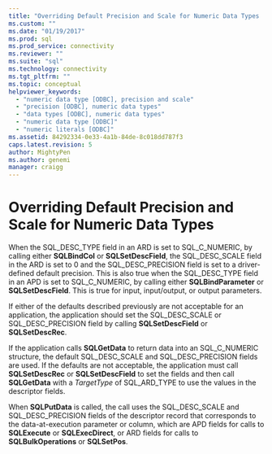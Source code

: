 ```yaml
---
title: "Overriding Default Precision and Scale for Numeric Data Types | Microsoft Docs"
ms.custom: ""
ms.date: "01/19/2017"
ms.prod: sql
ms.prod_service: connectivity
ms.reviewer: ""
ms.suite: "sql"
ms.technology: connectivity
ms.tgt_pltfrm: ""
ms.topic: conceptual
helpviewer_keywords: 
  - "numeric data type [ODBC], precision and scale"
  - "precision [ODBC], numeric data types"
  - "data types [ODBC], numeric data types"
  - "numeric data type [ODBC]"
  - "numeric literals [ODBC]"
ms.assetid: 84292334-0e33-4a1b-84de-8c018dd787f3
caps.latest.revision: 5
author: MightyPen
ms.author: genemi
manager: craigg
---
```

# Overriding Default Precision and Scale for Numeric Data Types
When the SQL_DESC_TYPE field in an ARD is set to SQL_C_NUMERIC, by calling either **SQLBindCol** or **SQLSetDescField**, the SQL_DESC_SCALE field in the ARD is set to 0 and the SQL_DESC_PRECISION field is set to a driver-defined default precision. This is also true when the SQL_DESC_TYPE field in an APD is set to SQL_C_NUMERIC, by calling either **SQLBindParameter** or **SQLSetDescField**. This is true for input, input/output, or output parameters.  
  
 If either of the defaults described previously are not acceptable for an application, the application should set the SQL_DESC_SCALE or SQL_DESC_PRECISION field by calling **SQLSetDescField** or **SQLSetDescRec**.  
  
 If the application calls **SQLGetData** to return data into an SQL_C_NUMERIC structure, the default SQL_DESC_SCALE and SQL_DESC_PRECISION fields are used. If the defaults are not acceptable, the application must call **SQLSetDescRec** or **SQLSetDescField** to set the fields and then call **SQLGetData** with a *TargetType* of SQL_ARD_TYPE to use the values in the descriptor fields.  
  
 When **SQLPutData** is called, the call uses the SQL_DESC_SCALE and SQL_DESC_PRECISION fields of the descriptor record that corresponds to the data-at-execution parameter or column, which are APD fields for calls to **SQLExecute** or **SQLExecDirect**, or ARD fields for calls to **SQLBulkOperations** or **SQLSetPos**.
